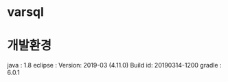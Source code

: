 # varsql

# 개발환경
java : 1.8 
eclipse : Version: 2019-03 (4.11.0)
        Build id: 20190314-1200
gradle : 6.0.1
